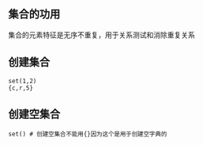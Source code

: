 ## 集合的功用
集合的元素特征是无序不重复，用于关系测试和消除重复关系
## 创建集合
```set(1,2)```  
```{c,r,5}```
## 创建空集合
```set() # 创建空集合不能用{}因为这个是用于创建空字典的```
